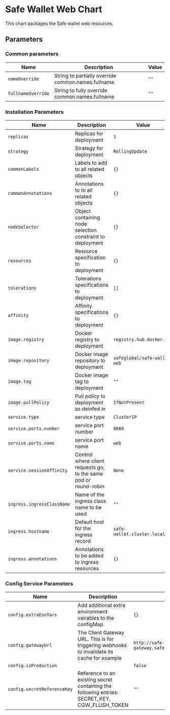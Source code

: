 # Safe Wallet Web Chart

This chart packages the Safe wallet web resources.

## Parameters

### Common parameters

| Name               | Description                                        | Value |
| ------------------ | -------------------------------------------------- | ----- |
| `nameOverride`     | String to partially override common.names.fullname | `""`  |
| `fullnameOverride` | String to fully override common.names.fullname     | `""`  |

### Installation Parameters

| Name                       | Description                                                      | Value                             |
| -------------------------- | ---------------------------------------------------------------- | --------------------------------- |
| `replicas`                 | Replicas for deployment                                          | `1`                               |
| `strategy`                 | Strategy for deployment                                          | `RollingUpdate`                   |
| `commonLabels`             | Labels to add to all related objects                             | `{}`                              |
| `commonAnnotations`        | Annotations to to all related objects                            | `{}`                              |
| `nodeSelector`             | Object containing node selection constraint to deployment        | `{}`                              |
| `resources`                | Resource specification to deployment                             | `{}`                              |
| `tolerations`              | Tolerations specifications to deployment                         | `[]`                              |
| `affinity`                 | Affinity specifications to deployment                            | `{}`                              |
| `image.registry`           | Docker registry to deployment                                    | `registry.hub.docker.com`             |
| `image.repository`         | Docker image repository to deployment                            | `safeglobal/safe-wallet-web` |
| `image.tag`                | Docker image tag to deployment                                   | `""`                              |
| `image.pullPolicy`         | Pull policy to deployment as deinfed in                          | `IfNotPresent`                    |
| `service.type`             | service type                                                     | `ClusterIP`                       |
| `service.ports.number`     | service port number                                              | `8080`                            |
| `service.ports.name`       | service port name                                                | `web`                             |
| `service.sessionAffinity`  | Control where client requests go, to the same pod or round-robin | `None`                            |
| `ingress.ingressClassName` | Name of the ingress class name to be used                        | `""`                              |
| `ingress.hostname`         | Default host for the ingress record                              | `safe-wallet.cluster.local`       |
| `ingress.annotations`      | Annotations to be added to ingress resources                     | `{}`                              |

### Config Service Parameters

| Name                        | Description                                                                                   | Value                                               |
| --------------------------- | --------------------------------------------------------------------------------------------- | --------------------------------------------------- |
| `config.extraEnvVars`       | Add additional extra environment vairables to the configMap                                   | `{}`                                                |
| `config.gatewayUrl`         | The Client Gateway URL. This is for triggering webhooks to invalidate its cache for example   | `http://safe-client-gateway.safe.svc.cluster.local` |
| `config.isProduction`       |                                                                                               | `false`                                             |
| `config.secretReferenceKey` | Reference to an existing secret containing the following entries: SECRET_KEY, CGW_FLUSH_TOKEN | `""`                                                |
